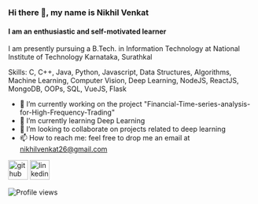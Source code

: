### Hi there 👋, my name is Nikhil Venkat
#### I am an enthusiastic and self-motivated learner
I am presently pursuing a B.Tech. in Information Technology at National Institute of Technology Karnataka, Surathkal

Skills: C, C++, Java, Python, Javascript, Data Structures, Algorithms, Machine Learning, Computer Vision, Deep Learning, NodeJS, ReactJS, MongoDB, OOPs, SQL, VueJS, Flask

- 🔭 I’m currently working on the project "Financial-Time-series-analysis-for-High-Frequency-Trading"
- 🌱 I’m currently learning Deep Learning
- 👯 I’m looking to collaborate on projects related to deep learning 
- 📫 How to reach me: feel free to drop me an email at nikhilvenkat26@gmail.com 


[<img src='https://cdn.jsdelivr.net/npm/simple-icons@3.0.1/icons/github.svg' alt='github' height='40'>](https://github.com/nikhilvenkatkumsetty)  [<img src='https://cdn.jsdelivr.net/npm/simple-icons@3.0.1/icons/linkedin.svg' alt='linkedin' height='40'>](https://www.linkedin.com/in/nikhil-venkat-kumsetty-92969887/)

![Profile views](https://gpvc.arturio.dev/nikhilvenkatkumsetty)  
